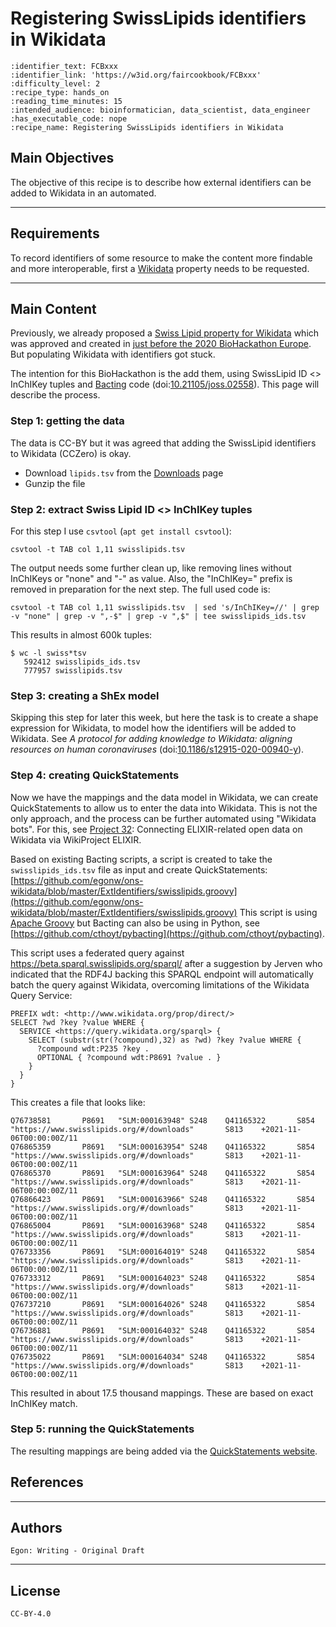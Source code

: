 # Registering SwissLipids identifiers in Wikidata

 ````{panels_fairplus}
:identifier_text: FCBxxx
:identifier_link: 'https://w3id.org/faircookbook/FCBxxx'
:difficulty_level: 2
:recipe_type: hands_on
:reading_time_minutes: 15
:intended_audience: bioinformatician, data_scientist, data_engineer
:has_executable_code: nope
:recipe_name: Registering SwissLipids identifiers in Wikidata
```` 

## Main Objectives

The objective of this recipe is to describe how external identifiers can be added to Wikidata in an automated.

___


## Requirements

To record identifiers of some resource to make the content more findable and more interoperable, first a [Wikidata](https://www.wikidata.org/) property
needs to be requested.

---


## Main Content

Previously, we already proposed a [Swiss Lipid property for Wikidata](https://www.wikidata.org/wiki/Wikidata:Property_proposal/SwissLipids_identifier)
which was approved and created in [just before the 2020 BioHackathon Europe](https://www.wikidata.org/w/index.php?title=Property:P8691&oldid=1287579005).
But populating Wikidata with identifiers got stuck.

The intention for this BioHackathon is the add them, using SwissLipid ID <> InChIKey tuples and [Bacting](https://github.com/egonw/bacting) code
(doi:[10.21105/joss.02558](https://doi.org/10.21105/joss.02558)). This page will describe the process.

### Step 1: getting the data

The data is CC-BY but it was agreed that adding the SwissLipid identifiers to Wikidata (CCZero) is okay.

* Download `lipids.tsv` from the [Downloads](https://www.swisslipids.org/#/downloads) page
* Gunzip the file

### Step 2: extract Swiss Lipid ID <> InChIKey tuples

For this step I use `csvtool` (`apt get install csvtool`):

```shell
csvtool -t TAB col 1,11 swisslipids.tsv
```

The output needs some further clean up, like removing lines without InChIKeys or "none" and "-" as value. Also,
the "InChIKey=" prefix is removed in preparation for the next step. The full used code is:

```shell
csvtool -t TAB col 1,11 swisslipids.tsv  | sed 's/InChIKey=//' | grep -v "none" | grep -v ",-$" | grep -v ",$" | tee swisslipids_ids.tsv
```

This results in almost 600k tuples:

```shell
$ wc -l swiss*tsv
   592412 swisslipids_ids.tsv
   777957 swisslipids.tsv
```

### Step 3: creating a ShEx model

Skipping this step for later this week, but here the task is to create a shape expression for Wikidata, to model how
the identifiers will be added to Wikidata. See _A protocol for adding knowledge to Wikidata: aligning resources on human coronaviruses_
(doi:[10.1186/s12915-020-00940-y](https://doi.org/10.1186/s12915-020-00940-y)).

### Step 4: creating QuickStatements

Now we have the mappings and the data model in Wikidata, we can create QuickStatements to allow us to enter the
data into Wikidata. This is not the only approach, and the process can be further automated using "Wikidata bots".
For this, see [Project 32](https://github.com/elixir-europe/biohackathon-projects-2021/tree/main/projects/32):
Connecting ELIXIR-related open data on Wikidata via WikiProject ELIXIR.

Based on existing Bacting scripts, a script is created to take the `swisslipids_ids.tsv` file as input and create
QuickStatements: [https://github.com/egonw/ons-wikidata/blob/master/ExtIdentifiers/swisslipids.groovy](https://github.com/egonw/ons-wikidata/blob/master/ExtIdentifiers/swisslipids.groovy) This script is using [Apache Groovy](http://www.groovy-lang.org/)
but Bacting can also be using in Python, see [https://github.com/cthoyt/pybacting](https://github.com/cthoyt/pybacting).

This script uses a federated query against https://beta.sparql.swisslipids.org/sparql/ after a suggestion by Jerven
who indicated that the RDF4J backing this SPARQL endpoint will automatically batch the query against Wikidata, overcoming
limitations of the Wikidata Query Service:

```sparql
PREFIX wdt: <http://www.wikidata.org/prop/direct/>
SELECT ?wd ?key ?value WHERE {
  SERVICE <https://query.wikidata.org/sparql> {
    SELECT (substr(str(?compound),32) as ?wd) ?key ?value WHERE {
      ?compound wdt:P235 ?key .
      OPTIONAL { ?compound wdt:P8691 ?value . }
    }
  }
}
```

This creates a file that looks like:

```shell
Q76738581       P8691   "SLM:000163948" S248    Q41165322       S854    "https://www.swisslipids.org/#/downloads"       S813    +2021-11-06T00:00:00Z/11
Q76865359       P8691   "SLM:000163954" S248    Q41165322       S854    "https://www.swisslipids.org/#/downloads"       S813    +2021-11-06T00:00:00Z/11
Q76865370       P8691   "SLM:000163964" S248    Q41165322       S854    "https://www.swisslipids.org/#/downloads"       S813    +2021-11-06T00:00:00Z/11
Q76866423       P8691   "SLM:000163966" S248    Q41165322       S854    "https://www.swisslipids.org/#/downloads"       S813    +2021-11-06T00:00:00Z/11
Q76865004       P8691   "SLM:000163968" S248    Q41165322       S854    "https://www.swisslipids.org/#/downloads"       S813    +2021-11-06T00:00:00Z/11
Q76733356       P8691   "SLM:000164019" S248    Q41165322       S854    "https://www.swisslipids.org/#/downloads"       S813    +2021-11-06T00:00:00Z/11
Q76733312       P8691   "SLM:000164023" S248    Q41165322       S854    "https://www.swisslipids.org/#/downloads"       S813    +2021-11-06T00:00:00Z/11
Q76737210       P8691   "SLM:000164026" S248    Q41165322       S854    "https://www.swisslipids.org/#/downloads"       S813    +2021-11-06T00:00:00Z/11
Q76736881       P8691   "SLM:000164032" S248    Q41165322       S854    "https://www.swisslipids.org/#/downloads"       S813    +2021-11-06T00:00:00Z/11
Q76735022       P8691   "SLM:000164034" S248    Q41165322       S854    "https://www.swisslipids.org/#/downloads"       S813    +2021-11-06T00:00:00Z/11
```

This resulted in about 17.5 thousand mappings. These are based on exact InChIKey match. 

### Step 5: running the QuickStatements

The resulting mappings are being added via the [QuickStatements website](https://quickstatements.toolforge.org/).



## References


---

## Authors

````{authors_fairplus}
Egon: Writing - Original Draft
````


---

## License

````{license_fairplus}
CC-BY-4.0
````
